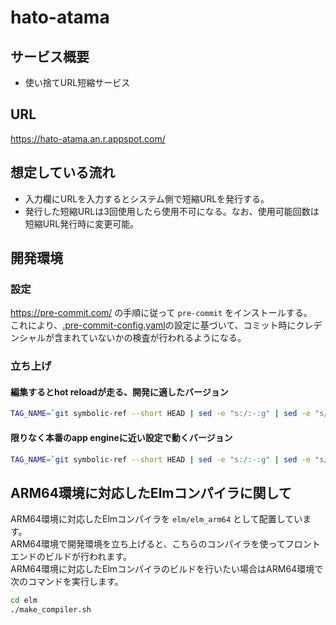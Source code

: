 # hato-atama

## サービス概要
- 使い捨てURL短縮サービス

## URL
<https://hato-atama.an.r.appspot.com/>

## 想定している流れ
- 入力欄にURLを入力するとシステム側で短縮URLを発行する。
- 発行した短縮URLは3回使用したら使用不可になる。なお、使用可能回数は短縮URL発行時に変更可能。

## 開発環境
### 設定
<https://pre-commit.com/> の手順に従って `pre-commit` をインストールする。  
これにより、[.pre-commit-config.yaml](.pre-commit-config.yaml)の設定に基づいて、コミット時にクレデンシャルが含まれていないかの検査が行われるようになる。

### 立ち上げ

#### 編集するとhot reloadが走る、開発に適したバージョン
```sh
TAG_NAME=`git symbolic-ref --short HEAD | sed -e "s:/:-:g" | sed -e "s/^master$/latest/g"` docker compose -f compose.yml -f dev.compose.yml up --build
```

#### 限りなく本番のapp engineに近い設定で動くバージョン
```sh
TAG_NAME=`git symbolic-ref --short HEAD | sed -e "s:/:-:g" | sed -e "s/^master$/latest/g"` docker compose -f compose.yml -f staging.compose.yml up --build
```

## ARM64環境に対応したElmコンパイラに関して

ARM64環境に対応したElmコンパイラを `elm/elm_arm64` として配置しています。  
ARM64環境で開発環境を立ち上げると、こちらのコンパイラを使ってフロントエンドのビルドが行われます。  
ARM64環境に対応したElmコンパイラのビルドを行いたい場合はARM64環境で次のコマンドを実行します。

```sh
cd elm
./make_compiler.sh
```
